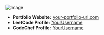 ![Image](https://github.com/user-attachments/assets/fdfbee8d-0705-4174-92b9-a95950b55d43)

- **Portfolio Website:** [your-portfolio-url.com](https://your-portfolio-url.com)
- **LeetCode Profile:** [YourUsername](https://leetcode.com/YourUsername/)
- **CodeChef Profile:** [YourUsername](https://www.codechef.com/users/YourUsername)

<!--
**py4503/py4503** is a ✨ _special_ ✨ repository because its `README.md` (this file) appears on your GitHub profile.

Here are some ideas to get you started:

- 🔭 I’m currently working on ...
- 🌱 I’m currently learning ...
- 👯 I’m looking to collaborate on ...
- 🤔 I’m looking for help with ...
- 💬 Ask me about ...
- 📫 How to reach me: ...
- 😄 Pronouns: ...
- ⚡ Fun fact: ...
-->
